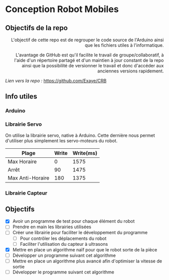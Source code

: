 # Conception Robot Mobiles

## Objectifs de la repo
<div style="text-align: right">L'objectif de cette repo est de regrouper le code source de l'Arduino ainsi que les fichiers utiles à l'informatique.

L'avantage de GitHub est qu'il facilite le travail de groupe/collaboratif, à l'aide d'un répertoire partagé et d'un maintien à jour constant de la repo ainsi que la possibilité de versionner le travail et donc d'accéder aux anciennes versions rapidement.</div>

_Lien vers la  repo :_ https://github.com/Exaye/CRB

## Info utiles

### Arduino

### Librairie Servo
On utilise la librairie servo, native à Arduino. Cette dernière nous permet d'utiliser plus simplement les servo-moteurs du robot.

|      Plage      |      Write      |      Write(ms)     |
| --------------- | --------------- | -----------------  |
| Max Horaire     | 0               | 1575               |
| Arrêt           | 90              | 1475               |
| Max Anti-Horaire| 180             | 1375               |

### Librairie Capteur

## Objectifs
- [x] Avoir un programme de test pour chaque élément du robot
- [ ] Prendre en main les librairies utilisées
- [ ] Créer une librairie pour faciliter le développement du programme
  - [ ] Pour  contrôler les déplacements du robot
  - [ ] Faciliter l'utilisation du capteur à ultrasons
- [x] Mettre en place un algorithme naïf pour que le robot sorte de la pièce
- [ ] Développer un programme suivant cet algorithme
- [ ] Mettre en place un algorithme plus avancé afin d'optimiser la vitesse de sortie
- [ ] Développer le programme suivant cet algorithme
